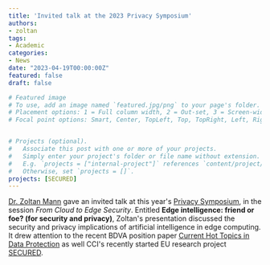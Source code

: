 ```yaml
---
title: 'Invited talk at the 2023 Privacy Symposium'
authors:
- zoltan
tags:
- Academic
categories:
- News
date: "2023-04-19T00:00:00Z"
featured: false
draft: false

# Featured image
# To use, add an image named `featured.jpg/png` to your page's folder.
# Placement options: 1 = Full column width, 2 = Out-set, 3 = Screen-width
# Focal point options: Smart, Center, TopLeft, Top, TopRight, Left, Right, BottomLeft, Bottom, BottomRight


# Projects (optional).
#   Associate this post with one or more of your projects.
#   Simply enter your project's folder or file name without extension.
#   E.g. `projects = ["internal-project"]` references `content/project/deep-learning/index.md`.
#   Otherwise, set `projects = []`.
projects: [SECURED]
---
```


[Dr. Zoltan Mann](https://cci-research.nl/author/zoltan-mann/) gave an invited talk at this year's [Privacy Symposium](https://privacysymposium.org/), in the session *From Cloud to Edge Security*. Entitled **Edge intelligence: friend or foe? (for security and privacy)**, Zoltan's presentation discussed the security and privacy implications of artificial intelligence in edge computing. It drew attention to the recent BDVA position paper [Current Hot Topics in Data Protection](https://cci-research.nl/post/bdva-pospaper-2022/) as well CCI's recently started EU research project [SECURED](https://secured-project.eu/).

